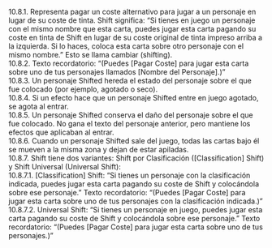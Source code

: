 10.8.1. Representa pagar un coste alternativo para jugar a un personaje en lugar de su coste de tinta. Shift significa: “Si tienes en juego un personaje con el mismo nombre que esta carta, puedes jugar esta carta pagando su coste en tinta de Shift en lugar de su coste original de tinta impreso arriba a la izquierda. Si lo haces, coloca esta carta sobre otro personaje con el mismo nombre.” Esto se llama cambiar (shifting).  
10.8.2. Texto recordatorio: “(Puedes [Pagar Coste] para jugar esta carta sobre uno de tus personajes llamados [Nombre del Personaje].)”  
10.8.3. Un personaje Shifted hereda el estado del personaje sobre el que fue colocado (por ejemplo, agotado o seco).  
10.8.4. Si un efecto hace que un personaje Shifted entre en juego agotado, se agota al entrar.  
10.8.5. Un personaje Shifted conserva el daño del personaje sobre el que fue colocado. No gana el texto del personaje anterior, pero mantiene los efectos que aplicaban al entrar.  
10.8.6. Cuando un personaje Shifted sale del juego, todas las cartas bajo él se mueven a la misma zona y dejan de estar apiladas.  
10.8.7. Shift tiene dos variantes: Shift por Clasificación ([Classification] Shift) y Shift Universal (Universal Shift):  
10.8.7.1. [Classification] Shift: “Si tienes un personaje con la clasificación indicada, puedes jugar esta carta pagando su coste de Shift y colocándola sobre ese personaje.” Texto recordatorio: “(Puedes [Pagar Coste] para jugar esta carta sobre uno de tus personajes con la clasificación indicada.)”  
10.8.7.2. Universal Shift: “Si tienes un personaje en juego, puedes jugar esta carta pagando su coste de Shift y colocándola sobre ese personaje.” Texto recordatorio: “(Puedes [Pagar Coste] para jugar esta carta sobre uno de tus personajes.)”
